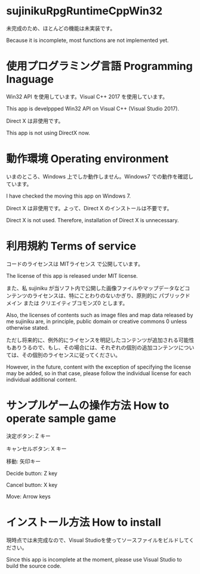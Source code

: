 # sujinikuRpgRuntimeCppWin32

未完成のため、ほとんどの機能は未実装です。

Because it is incomplete, most functions are not implemented yet.

# 使用プログラミング言語 Programming lnaguage
Win32 API を使用しています。Visual C++ 2017 を使用しています。

This app is develppped Win32 API on Visual C++ (Visual Studio 2017).

Direct X は非使用です。

This app is not using DirectX now.


# 動作環境 Operating environment
いまのところ、Windows 上でしか動作しません。Windows7 での動作を確認しています。

I have checked the moving this app on Windows 7.

Direct X は非使用です。よって、Direct X のインストールは不要です。

Direct X is not used. Therefore, installation of Direct X is unnecessary.

# 利用規約 Terms of service
コードのライセンスは MITライセンス で公開しています。

The license of this app is released under MIT license.

また、私 sujiniku が当ソフト内で公開した画像ファイルやマップデータなどコンテンツのライセンスは、特にことわりのないかぎり、原則的に パブリックドメイン または クリエイティブコモンズ0 とします。

Also, the licenses of contents such as image files and map data released by me sujiniku are, in principle, public domain or creative commons 0 unless otherwise stated.

ただし将来的に、例外的にライセンスを明記したコンテンツが追加される可能性もありうるので、もし、その場合には、それぞれの個別の追加コンテンツについては、その個別のライセンスに従ってください。

However, in the future, content with the exception of specifying the license may be added, so in that case, please follow the individual license for each individual additional content.

# サンプルゲームの操作方法 How to operate sample game
決定ボタン: Z キー

キャンセルボタン: X キー

移動: 矢印キー


Decide button: Z key

Cancel button: X key

Move: Arrow keys


# インストール方法 How to install
現時点では未完成なので、Visual Studioを使ってソースファイルをビルドしてください。

Since this app is incomplete at the moment, please use Visual Studio to build the source code.
